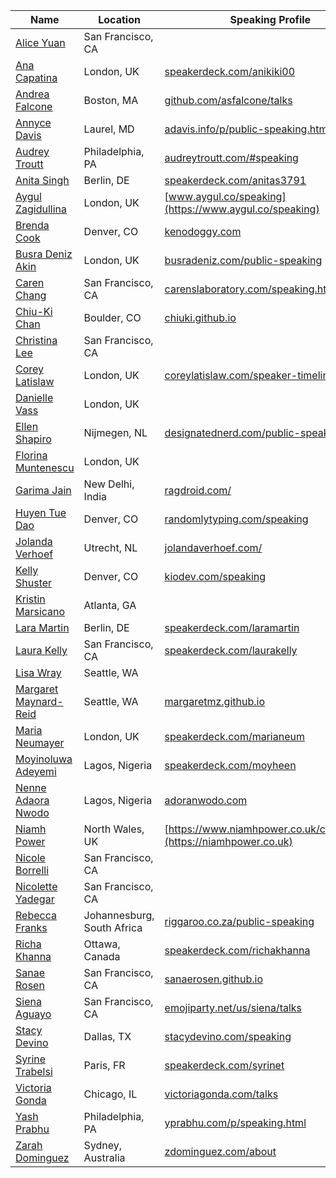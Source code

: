| Name | Location | Speaking Profile |
| --------|-------|-------|
| [Alice Yuan](https://twitter.com/names_alice) | San Francisco, CA ||
| [Ana Capatina](https://twitter.com/anikiki00) | London, UK | [speakerdeck.com/anikiki00](https://speakerdeck.com/anikiki00) |
| [Andrea Falcone](https://twitter.com/asfalcone) | Boston, MA | [github.com/asfalcone/talks](https://github.com/asfalcone/talks) |
| [Annyce Davis](https://twitter.com/brwngrldev) | Laurel, MD | [adavis.info/p/public-speaking.html](http://www.adavis.info/p/public-speaking.html) |
| [Audrey Troutt](https://twitter.com/auditty) | Philadelphia, PA | [audreytroutt.com/#speaking](http://audreytroutt.com/#speaking) |
| [Anita Singh](https://twitter.com/anitas3791) | Berlin, DE | [speakerdeck.com/anitas3791](https://speakerdeck.com/anitas3791) |
| [Aygul Zagidullina](https://twitter.com/aygul) | London, UK | [www.aygul.co/speaking](https://www.aygul.co/speaking) |
| [Brenda Cook](https://twitter.com/kenodoggy) | Denver, CO | [kenodoggy.com](http://kenodoggy.com) | 
| [Busra Deniz Akin](https://twitter.com/busradeniz) | London, UK |[busradeniz.com/public-speaking](http://www.busradeniz.com/public-speaking/) | 
| [Caren Chang](https://twitter.com/calren24) | San Francisco, CA |[carenslaboratory.com/speaking.html](http://www.carenslaboratory.com/speaking.html)|
| [Chiu-Ki Chan](https://twitter.com/chiuki) | Boulder, CO | [chiuki.github.io](http://chiuki.github.io/) |
| [Christina Lee](https://twitter.com/RunChristinaRun) |San Francisco, CA ||
| [Corey Latislaw](https://twitter.com/corey_latislaw) | London, UK | [coreylatislaw.com/speaker-timeline](http://coreylatislaw.com/speaker-timeline) |
| [Danielle Vass](https://twitter.com/de_velopment) | London, UK ||
| [Ellen Shapiro](https://twitter.com/designatednerd) | Nijmegen, NL | [designatednerd.com/public-speaking](http://designatednerd.com/public-speaking/) |
| [Florina Muntenescu](https://twitter.com/fmuntenescu) | London, UK | 
| [Garima Jain](https://twitter.com/ragdroid) | New Delhi, India | [ragdroid.com/](http://ragdroid.com/)
| [Huyen Tue Dao](https://twitter.com/queencodemonkey) | Denver, CO | [randomlytyping.com/speaking](http://www.randomlytyping.com/speaking/)
| [Jolanda Verhoef](https://twitter.com/lojanda) | Utrecht, NL | [jolandaverhoef.com/](https://jolandaverhoef.com/)
| [Kelly Shuster](https://twitter.com/KellyShuster) | Denver, CO | [kiodev.com/speaking](http://www.kiodev.com/speaking/) |
| [Kristin Marsicano](https://twitter.com/kristinmars) | Atlanta, GA ||
| [Lara Martin](https://twitter.com/lariki) | Berlin, DE | [speakerdeck.com/laramartin](https://speakerdeck.com/laramartin/) |
| [Laura Kelly](https://twitter.com/heylaurakelly) | San Francisco, CA | [speakerdeck.com/laurakelly](http://speakerdeck.com/laurakelly/) |
| [Lisa Wray](https://twitter.com/lisawray) | Seattle, WA ||
| [Margaret Maynard-Reid](https://twitter.com/margaretmz) | Seattle, WA | [margaretmz.github.io](http://margaretmz.github.io/) |
| [Maria Neumayer](https://twitter.com/marianeum) | London, UK | [speakerdeck.com/marianeum](https://speakerdeck.com/marianeum) |
| [Moyinoluwa Adeyemi](https://twitter.com/moyheen) | Lagos, Nigeria | [speakerdeck.com/moyheen](https://speakerdeck.com/moyheen) |
| [Nenne Adaora Nwodo](https://twitter.com/theadoranwodo) | Lagos, Nigeria | [adoranwodo.com](https://adoranwodo.com/) |
| [Niamh Power](https://twitter.com/niamh__power) | North Wales, UK | [https://www.niamhpower.co.uk/community](https://niamhpower.co.uk) |
| [Nicole Borrelli](https://twitter.com/LadyNikoleta) | San Francisco, CA ||
| [Nicolette Yadegar](https://twitter.com/00nicolette) | San Francisco, CA ||
| [Rebecca Franks](https://twitter.com/riggaroo) | Johannesburg, South Africa | [riggaroo.co.za/public-speaking](https://riggaroo.co.za/public-speaking/) |
| [Richa Khanna](https://twitter.com/RichaKhanna10) | Ottawa, Canada | [speakerdeck.com/richakhanna](https://speakerdeck.com/richakhanna) |
| [Sanae Rosen](https://twitter.com/sanaerosen) | San Francisco, CA | [sanaerosen.github.io](https://sanaerosen.github.io/)|
| [Siena Aguayo](https://twitter.com/sienatime) | San Francisco, CA | [emojiparty.net/us/siena/talks](http://emojiparty.net/us/siena/talks) |
| [Stacy Devino](https://twitter.com/doesitpew) | Dallas, TX | [stacydevino.com/speaking](http://stacydevino.com/speaking) |
| [Syrine Trabelsi](https://twitter.com/sarrouna23) | Paris, FR | [speakerdeck.com/syrinet](https://speakerdeck.com/syrinet)
| [Victoria Gonda](https://twitter.com/TTGonda) | Chicago, IL | [victoriagonda.com/talks](http://www.victoriagonda.com/talks)
| [Yash Prabhu](https://twitter.com/yashvprabhu) | Philadelphia, PA | [yprabhu.com/p/speaking.html](http://www.yprabhu.com/p/speaking.html) |
| [Zarah Dominguez](https://twitter.com/zarahjutz) | Sydney, Australia | [zdominguez.com/about](http://zdominguez.com/about) |
